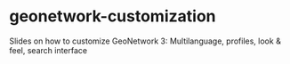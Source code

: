 # geonetwork-customization
Slides on how to customize GeoNetwork 3: Multilanguage, profiles, look &amp; feel, search interface
